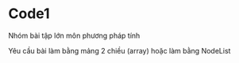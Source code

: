 # Code1
Nhóm bài tập lớn môn phương pháp tính

Yêu cầu bài làm bằng mảng 2 chiều (array) hoặc làm bằng NodeList